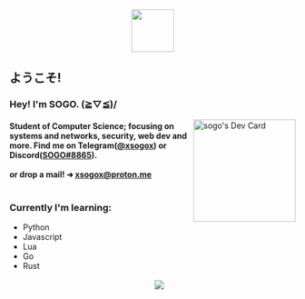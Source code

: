 <body>
  <div align="center">
    <img src="https://c.tenor.com/nbZes5M4He4AAAAi/kokichi-danganronpa.gif" width="75"/>
  </div>
  <h2>ようこそ!</h2>
  <p align="right">
    <h3 align="left">Hey! I'm SOGO. (≧▽≦)/</h3>
    <a href="https://app.daily.dev/sogo"><img src="https://api.daily.dev/devcards/51769bce454c4201b0cdbe8ed87dee99.png?r=dz6" width="180" alt="sogo's Dev Card"                  align="right"/></a>
  </p>
  <h4>
    Student of Computer Science; focusing on systems and networks, security, web dev and more. Find me on Telegram(<a href="https://t.me/xsogox">@xsogox<a/>) or Discord(<a href="https://www.discordapp.com/users/970424628155670599">SOGO#8865<a/>). <br><br> or drop a mail! ➜ <a href=mailto:"xsogox@proton.me">xsogox@proton.me</a>
    <br>
    <br>
    <h3>Currently I'm learning:</h3>
    <ul>
      <li>Python</li>
      <li>Javascript</li>
      <li>Lua</li>
      <li>Go</li>
      <li>Rust</li>
  </h4>
  <br>
  <div align="center">
    <img src="https://count.getloli.com/get/@xsogox?theme=asoul" />
  <div/>
</body>
